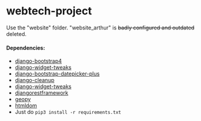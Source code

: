 # webtech-project

Use the "website" folder. "website_arthur" is ~~badly configured and outdated~~ deleted.

#### Dependencies:

* [django-bootstrap4](https://pypi.org/project/django-bootstrap4/)
* [django-widget-tweaks](https://github.com/jazzband/django-widget-tweaks)
* [django-bootstrap-datepicker-plus](https://github.com/monim67/django-bootstrap-datepicker-plus)
* [django-cleanup](https://github.com/un1t/django-cleanup)
* [django-widget-tweaks](https://pypi.org/project/django-widget-tweaks/)
* [djangorestframework](https://pypi.org/project/djangorestframework/)
* [geopy](https://pypi.org/project/geopy/)
* [htmldom](https://pypi.org/project/htmldom/)
* Just do `pip3 install -r requirements.txt`
